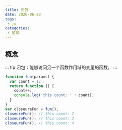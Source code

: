 ```yaml
---
title: 闭包
date: 2020-06-23
tags:
 - js
categories:
 - 前端
---
```

## 概念
::: tip
闭包：能够访问另一个函数作用域的变量的函数。
:::
```js
function fun(params) {
  var count = 1;
  return function () {
    count++;
    console.log('this count: ' + count);
  }
}
var closeureFun = fun();
closeureFun(); // this count: 2
closeureFun(); // this count: 3
closeureFun(); // this count: 4
```
## 